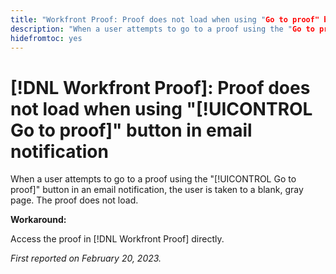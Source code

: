 ```yaml
---
title: "Workfront Proof: Proof does not load when using "Go to proof" button in email notification"
description: "When a user attempts to go to a proof using the "Go to proof" button in an email notification, the user is taken to a blank, gray page. The proof does not load."
hidefromtoc: yes
---
```


# [!DNL Workfront Proof]: Proof does not load when using "[!UICONTROL Go to proof]" button in email notification

When a user attempts to go to a proof using the "[!UICONTROL Go to proof]" button in an email notification, the user is taken to a blank, gray page. The proof does not load.

**Workaround:**

Access the proof in [!DNL Workfront Proof] directly.

_First reported on February 20, 2023._

